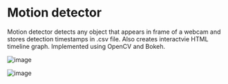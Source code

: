 # Motion detector

Motion detector detects any object that appears in frame of a webcam and stores detection timestamps in .csv file. Also creates interactvie HTML timeline graph.
Implemented using OpenCV and Bokeh. 

![image](https://user-images.githubusercontent.com/108872549/179265019-5de3b91a-509e-4f73-9614-85b31f68a722.png)

![image](https://user-images.githubusercontent.com/108872549/179263904-f00580ff-51c4-4fd6-9be6-92013fb0c7b2.png)



